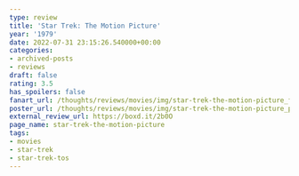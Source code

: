 ```yaml
---
type: review
title: 'Star Trek: The Motion Picture'
year: '1979'
date: 2022-07-31 23:15:26.540000+00:00
categories:
- archived-posts
- reviews
draft: false
rating: 3.5
has_spoilers: false
fanart_url: /thoughts/reviews/movies/img/star-trek-the-motion-picture_fanart.png
poster_url: /thoughts/reviews/movies/img/star-trek-the-motion-picture_poster.png
external_review_url: https://boxd.it/2b0O
page_name: star-trek-the-motion-picture
tags:
- movies
- star-trek
- star-trek-tos
---
```


